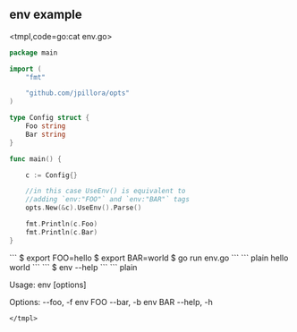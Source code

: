 ## env example

<tmpl,code=go:cat env.go>
``` go
package main

import (
	"fmt"

	"github.com/jpillora/opts"
)

type Config struct {
	Foo string
	Bar string
}

func main() {

	c := Config{}

	//in this case UseEnv() is equivalent to
	//adding `env:"FOO"` and `env:"BAR"` tags
	opts.New(&c).UseEnv().Parse()

	fmt.Println(c.Foo)
	fmt.Println(c.Bar)
}
```
</tmpl>
```
$ export FOO=hello
$ export BAR=world
$ go run env.go
```
<tmpl,code:(export FOO=hello && export BAR=world && go run env.go)>
``` plain
hello
world
```
</tmpl>
```
$ env --help
```
<tmpl,code:go run env.go --help>
``` plain

  Usage: env [options]

  Options:
  --foo, -f   env FOO
  --bar, -b   env BAR
  --help, -h


```
</tmpl>
